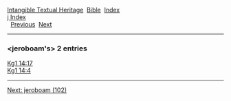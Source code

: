 [Intangible Textual Heritage](../../index)  [Bible](../index) 
[Index](index)   
[j Index](_j_)  
  [Previous](c06201)  [Next](c06203) 

------------------------------------------------------------------------

### &lt;jeroboam's&gt; 2 entries

[Kg1 14:17](../kjv/kg1014.htm#017)  
[Kg1 14:4](../kjv/kg1014.htm#004)  

------------------------------------------------------------------------

[Next: jeroboam (102)](c06203)
